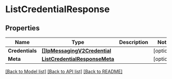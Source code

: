 # ListCredentialResponse

## Properties

Name | Type | Description | Notes
------------ | ------------- | ------------- | -------------
**Credentials** | [**[]IpMessagingV2Credential**](ip_messaging.v2.credential.md) |  |[optional] 
**Meta** | [**ListCredentialResponseMeta**](ListCredentialResponse_meta.md) |  |[optional] 

[[Back to Model list]](../README.md#documentation-for-models) [[Back to API list]](../README.md#documentation-for-api-endpoints) [[Back to README]](../README.md)


